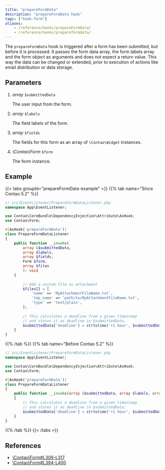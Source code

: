 ```yaml
---
title: "prepareFormData"
description: "prepareFormData hook"
tags: ["hook-form"]
aliases:
    - /reference/hooks/prepareFormData/
    - /reference/hooks/prepareformdata/
---
```



The `prepareFormData` hook is triggered after a form has been submitted, but
before it is processed. It passes the form data array, the form labels array
and the form object as arguments and does not expect a return value. This way
the data can be changed or extended, prior to execution of actions like email
distribution or data storage.


## Parameters

1. *array* `$submittedData`

    The user input from the form.

2. *array* `$labels`

    The field labels of the form.

3. *array* `$fields`

    The fields for this form as an array of `\Contao\Widget` instances.

3. *\Contao\Form* `$form`

    The form instance.


## Example
{{< tabs groupId="prepareFormData-example" >}}
{{% tab name="Since Contao 5.2" %}}
```php
// src/EventListener/PrepareFormDataListener.php
namespace App\EventListener;

use Contao\CoreBundle\DependencyInjection\Attribute\AsHook;
use Contao\Form;

#[AsHook('prepareFormData')]
class PrepareFormDataListener
{
    public function __invoke(
        array &$submittedData, 
        array $labels, 
        array $fields, 
        Form $form, 
        array $files
        ): void
    {
        
        // Add a custom file as attachment
        $files[] = [
            'name' => 'MyAttachmentFileName.txt',
            'tmp_name' => 'path/to/MyAttachmentFileName.txt',
            'type' => 'text/plain',
        ];
    
        // This calculates a deadline from a given timestamp
        // and stores it as deadline in $submittedData.
        $submittedData['deadline'] = strtotime('+1 hour', $submittedData['tstamp']);
    }
}
```
{{% /tab %}}
{{% tab name="Before Contao 5.2" %}}
```php
// src/EventListener/PrepareFormDataListener.php
namespace App\EventListener;

use Contao\CoreBundle\DependencyInjection\Attribute\AsHook;
use Contao\Form;

#[AsHook('prepareFormData')]
class PrepareFormDataListener
{
    public function __invoke(array &$submittedData, array $labels, array $fields, Form $form): void
    {
        // This calculates a deadline from a given timestamp
        // and stores it as deadline in $submittedData.
        $submittedData['deadline'] = strtotime('+1 hour', $submittedData['tstamp']);
    }
}
```
{{% /tab %}}
{{< /tabs >}}




## References

* [\Contao\Form#L309-L317](https://github.com/contao/contao/blob/4.9.13/core-bundle/src/Resources/contao/forms/Form.php#L309-L317)
* [\Contao\Form#L394-L400](https://github.com/contao/contao/blob/5.x/core-bundle/contao/forms/Form.php#L394-L400)
